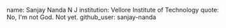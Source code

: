name: Sanjay Nanda N J
institution: Vellore Institute of Technology
quote: No, I'm not God. Not yet.
github_user: sanjay-nanda
